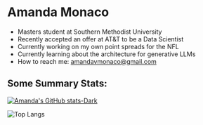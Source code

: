 # Amanda Monaco

- Masters student at Southern Methodist University
- Recently accepted an offer at AT&T to be a Data Scientist
- Currently working on my own point spreads for the NFL
- Currently learning about the architecture for generative LLMs
- How to reach me: amandavmonaco@gmail.com

## Some Summary Stats:

[![Amanda's GitHub stats-Dark](https://github-readme-stats.vercel.app/api?username=amandavmonaco&show=prs_merged,prs_merged_percentage&show_icons=true&theme=dark#gh-dark-mode-only)](https://github.com/anuraghazra/github-readme-stats#gh-dark-mode-only)

![Top Langs](https://github-readme-stats.vercel.app/api/top-langs/?username=amandavmonaco&hide_progress=true)

  

